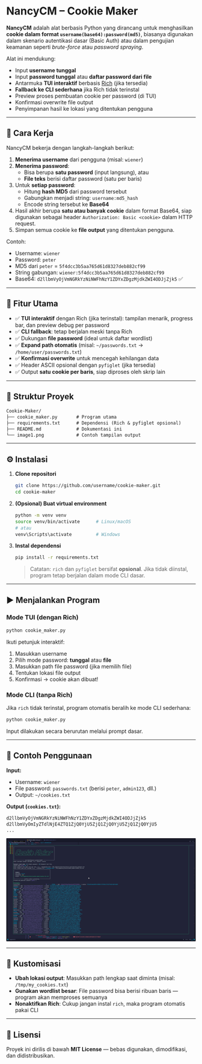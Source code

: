 # NancyCM – Cookie Maker

**NancyCM** adalah alat berbasis Python yang dirancang untuk menghasilkan **cookie dalam format `username(base64):password(md5)`**, biasanya digunakan dalam skenario autentikasi dasar (Basic Auth) atau dalam pengujian keamanan seperti _brute-force_ atau _password spraying_.

Alat ini mendukung:

- Input **username tunggal**
- Input **password tunggal** atau **daftar password dari file**
- Antarmuka **TUI interaktif** berbasis [Rich](https://github.com/Textualize/rich) (jika tersedia)
- **Fallback ke CLI sederhana** jika Rich tidak terinstal
- Preview proses pembuatan cookie per password (di TUI)
- Konfirmasi overwrite file output
- Penyimpanan hasil ke lokasi yang ditentukan pengguna

---

## 🧠 Cara Kerja

NancyCM bekerja dengan langkah-langkah berikut:

1. **Menerima username** dari pengguna (misal: `wiener`)
2. **Menerima password**:
   - Bisa berupa **satu password** (input langsung), atau
   - **File teks** berisi daftar password (satu per baris)
3. Untuk **setiap password**:
   - Hitung **hash MD5** dari password tersebut
   - Gabungkan menjadi string: `username:md5_hash`
   - Encode string tersebut ke **Base64**
4. Hasil akhir berupa **satu atau banyak cookie** dalam format Base64, siap digunakan sebagai header `Authorization: Basic <cookie>` dalam HTTP request.
5. Simpan semua cookie ke **file output** yang ditentukan pengguna.

Contoh:

- Username: `wiener`
- Password: `peter`
- MD5 dari `peter` = `5f4dcc3b5aa765d61d8327deb882cf99`
- String gabungan: `wiener:5f4dcc3b5aa765d61d8327deb882cf99`
- Base64: `d2llbmVyOjVmNGRkYzNiNWFhNzY1ZDYxZDgzMjdkZWI4ODJjZjk5` ✅

---

## 🚀 Fitur Utama

- ✅ **TUI interaktif** dengan Rich (jika terinstal): tampilan menarik, progress bar, dan preview debug per password
- ✅ **CLI fallback**: tetap berjalan meski tanpa Rich
- ✅ Dukungan **file password** (ideal untuk daftar wordlist)
- ✅ **Expand path otomatis** (misal: `~/passwords.txt` → `/home/user/passwords.txt`)
- ✅ **Konfirmasi overwrite** untuk mencegah kehilangan data
- ✅ Header ASCII opsional dengan `pyfiglet` (jika tersedia)
- ✅ Output **satu cookie per baris**, siap diproses oleh skrip lain

---

## 📁 Struktur Proyek

```
Cookie-Maker/
├── cookie_maker.py       # Program utama
├── requirements.txt      # Dependensi (Rich & pyfiglet opsional)
├── README.md             # Dokumentasi ini
└── image1.png            # Contoh tampilan output
```

---

## ⚙️ Instalasi

1. **Clone repositori**

   ```bash
   git clone https://github.com/username/cookie-maker.git
   cd cookie-maker
   ```

2. **(Opsional) Buat virtual environment**

   ```bash
   python -m venv venv
   source venv/bin/activate      # Linux/macOS
   # atau
   venv\Scripts\activate         # Windows
   ```

3. **Instal dependensi**
   ```bash
   pip install -r requirements.txt
   ```
   > Catatan: `rich` dan `pyfiglet` bersifat **opsional**. Jika tidak diinstal, program tetap berjalan dalam mode CLI dasar.

---

## ▶️ Menjalankan Program

### Mode TUI (dengan Rich)

```bash
python cookie_maker.py
```

Ikuti petunjuk interaktif:

1. Masukkan username
2. Pilih mode password: **tunggal** atau **file**
3. Masukkan path file password (jika memilih file)
4. Tentukan lokasi file output
5. Konfirmasi → cookie akan dibuat!

### Mode CLI (tanpa Rich)

Jika `rich` tidak terinstal, program otomatis beralih ke mode CLI sederhana:

```bash
python cookie_maker.py
```

Input dilakukan secara berurutan melalui prompt dasar.

---

## 📌 Contoh Penggunaan

**Input:**

- Username: `wiener`
- File password: `passwords.txt` (berisi `peter`, `admin123`, dll.)
- Output: `~/cookies.txt`

**Output (`cookies.txt`):**

```
d2llbmVyOjVmNGRkYzNiNWFhNzY1ZDYxZDgzMjdkZWI4ODJjZjk5
d2llbmVyOmIyZTdlNjE4ZTQ1ZjQ0YjU5ZjQ1ZjQ0YjU5ZjQ1ZjQ0YjU5
...
```

![Contoh Output](/image1.png)

---

## 🔧 Kustomisasi

- **Ubah lokasi output**: Masukkan path lengkap saat diminta (misal: `/tmp/my_cookies.txt`)
- **Gunakan wordlist besar**: File password bisa berisi ribuan baris — program akan memproses semuanya
- **Nonaktifkan Rich**: Cukup jangan instal `rich`, maka program otomatis pakai CLI

---

## 📄 Lisensi

Proyek ini dirilis di bawah **MIT License** — bebas digunakan, dimodifikasi, dan didistribusikan.
